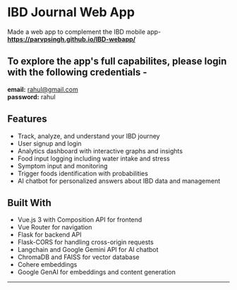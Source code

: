 # IBD Journal Web App
Made a web app to complement the IBD mobile app-
**https://parvpsingh.github.io/IBD-webapp/**  

## **To explore the app's full capabilites, please login with the following credentials -**
**email:** rahul@gmail.com  
**password:** rahul

## Features
- Track, analyze, and understand your IBD journey
- User signup and login
- Analytics dashboard with interactive graphs and insights
- Food input logging including water intake and stress
- Symptom input and monitoring
- Trigger foods identification with probabilities
- AI chatbot for personalized answers about IBD data and management

## Built With
- Vue.js 3 with Composition API for frontend
- Vue Router for navigation
- Flask for backend API
- Flask-CORS for handling cross-origin requests
- Langchain and Google Gemini API for AI chatbot
- ChromaDB and FAISS for vector database
- Cohere embeddings
- Google GenAI for embeddings and content generation

---
